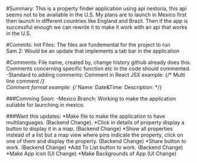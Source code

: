 #Summary:
This is a property finder application using api nestoria, this api seems not to be available in the U.S. 
My plans are to launch in Mexico first then launch in different countries like England and Brazil.
Then if the app is successful enough we can rewrite it to make it work with an api that works in the U.S. 


#Commits: 
  Init Files: The files are fundemental for the project to run <br>
  Sam.2: Would be an update that implements a tab bar in the application
  

#Comments: 
 File name, created by, change history github already does this.
 Comments concerning specific function etc in the code should commented. 
 -Standard to adding comments:
  Comment in React JSX example:
    {/* 
      Multi
      line
      comment
    */}  
  Comment format example:
    {/* 
      Name: 
      Date&Time:
      Description: 
    */}  








###Comming Soon:
  -Mexico Branch: Working to make the application sutiable for launching in mexico. 
  
  
###Want this updates:
*Make file to make the application to have multilanguages. (Backend Change).
*Click in details of property display a button to display it in a map.  (Backend Change)
*Show all properties instead of a list but a map view where pins indicate the property, 
  click on one of them and display the property. (Backend Change)
*Share button to work. (Backend Change)
*Add To List button to work. (Backend Change)
*Make App Icon (UI Change)
*Make Backgrounds of App (UI Change)
